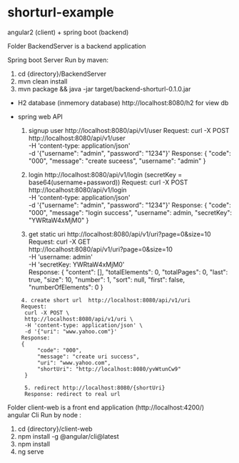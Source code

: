 # shorturl-example
angular2 (client) + spring boot (backend)

Folder BackendServer is a backend application<br/>

Spring boot Server Run by maven: <br/>
 1. cd {directory}/BackendServer
 2. mvn clean install
 3. mvn package && java -jar target/backend-shorturl-0.1.0.jar

  - H2 database (inmemory database) http://localhost:8080/h2 for view db
  - spring web API
  
     1. signup user http://localhost:8080/api/v1/user
     Request: 
      curl -X POST \
      http://localhost:8080/api/v1/user \
      -H 'content-type: application/json' \
      -d '{"username": "admin", "password": "1234"}'
     Response: 
       {
        "code": "000",
        "message": "create suceess",
        "username": "admin"
       }
       
      2. login http://localhost:8080/api/v1/login (secretKey = base64(username+password))
      Request: 
        curl -X POST \
        http://localhost:8080/api/v1/login \
        -H 'content-type: application/json' \
        -d '{"username": "admin", "password": "1234"}'
      Response: 
       {
          "code": "000",
          "message": "login success",
          "username": admin,
          "secretKey": "YWRtaW4xMjM0"
       }
       
       3. get static uri http://localhost:8080/api/v1/uri?page=0&size=10
        Request: 
          curl -X GET \
          http://localhost:8080/api/v1/uri?page=0&size=10 \
          -H 'username: admin' \
          -H 'secretKey: YWRtaW4xMjM0' \
        Response: 
         {
            "content": [],
            "totalElements": 0,
            "totalPages": 0,
            "last": true,
            "size": 10,
            "number": 1,
            "sort": null,
            "first": false,
            "numberOfElements": 0
          }
          
         4. create short url  http://localhost:8080/api/v1/uri
         Request: 
          curl -X POST \
          http://localhost:8080/api/v1/uri \
          -H 'content-type: application/json' \
          -d '{"uri": "www.yahoo.com"}' 
         Response: 
         {
              "code": "000",
              "message": "create uri success",
              "uri": "www.yahoo.com",
              "shortUri": "http://localhost:8080/yvWtunCw9"
          }
          
          5. redirect http://localhost:8080/{shortUri} 
          Response: redirect to real url
       
      
    
Folder client-web is a front end application (http://localhost:4200/)<br/>
angular Cli Run by node :
  1. cd {directory}/client-web
  2. npm install -g @angular/cli@latest 
  3. npm install
  4. ng serve
